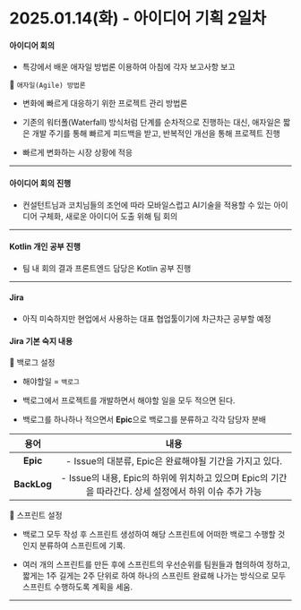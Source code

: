 # 2025.01.14(화) - 아이디어 기획 2일차

#### 아이디어 회의

- 특강에서 배운 애자일 방법론 이용하여 아침에 각자 보고사항 보고

🔅 `애자일(Agile) 방법론`

- 변화에 빠르게 대응하기 위한 프로젝트 관리 방법론

- 기존의 워터폴(Waterfall) 방식처럼 단계를 순차적으로 진행하는 대신, 애자일은 짧은 개발 주기를 통해 빠르게 피드백을 받고, 반복적인 개선을 통해 프로젝트 진행

- 빠르게 변화하는 시장 상황에 적응


---
#### 아이디어 회의 진행

- 컨설턴트님과 코치님들의 조언에 따라 모바일스럽고 AI기술을 적용할 수 있는 아이디어 구체화, 새로운 아이디어 도출 위해 팀 회의

---

#### Kotlin 개인 공부 진행

- 팀 내 회의 결과 프론트엔드 담당은 Kotlin 공부 진행

---

#### Jira 

- 아직 미숙하지만 현업에서 사용하는 대표 협업툴이기에 차근차근 공부할 예정


#### Jira 기본 숙지 내용

🚩 백로그 설정

- 해야할일 = `백로그`

- 백로그에서 프로젝트를 개발하면서 해야할 일을 모두 적으면 된다.

- 백로그를 하나하나 적으면서 **Epic**으로 백로그를 분류하고 각각 담당자 분배

|**용어**|**내용**|
|:-----:|:-------:|
|**Epic**| - Issue의 대분류, Epic은 완료해야될 기간을 가지고 있다.|
|**BackLog**| - Issue의 내용, Epic의 하위에 위치하고 있으며 Epic의 기간을 따라간다. 상세 설정에서 하위 이슈 추가 가능|

🚩 스프린트 설정

- 백로그 모두 작성 후 스프린트 생성하여 해당 스프린트에 어떠한 백로그 수행할 것인지 분류하여 스프린트에 기록.

- 여러 개의 스프린트를 만든 후에 스프린트의 우선순위를 팀원들과 협의하여 정하고, 짧게는 1주 길게는 2주 단위로 하여 하나의 스프린트 완료해 나가는 방식으로 모두 스프린트 수행하도록 계획을 세움.

---